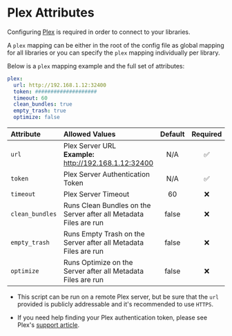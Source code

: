 # Plex Attributes

Configuring [Plex](https://www.plex.tv/) is required in order to connect to your libraries. 

A `plex` mapping can be either in the root of the config file as global mapping for all libraries or you can specify the `plex` mapping individually per library. 

Below is a `plex` mapping example and the full set of attributes:
```yaml
plex:
  url: http://192.168.1.12:32400
  token: ####################
  timeout: 60
  clean_bundles: true
  empty_trash: true
  optimize: false
```

| Attribute       | Allowed Values                                                         | Default | Required |
|:----------------|:-----------------------------------------------------------------------|:-------:|:--------:|
| `url`           | Plex Server URL<br><strong>Example:</strong> http://192.168.1.12:32400 |   N/A   | &#9989;  |
| `token`         | Plex Server Authentication Token                                       |   N/A   | &#9989;  |
| `timeout`       | Plex Server Timeout                                                    |   60    | &#10060; |
| `clean_bundles` | Runs Clean Bundles on the Server after all Metadata Files are run      |  false  | &#10060; |
| `empty_trash`   | Runs Empty Trash on the Server after all Metadata Files are run        |  false  | &#10060; |
| `optimize`      | Runs Optimize on the Server after all Metadata Files are run           |  false  | &#10060; |

* This script can be run on a remote Plex server, but be sure that the `url` provided is publicly addressable and it's recommended to use `HTTPS`.

* If you need help finding your Plex authentication token, please see Plex's [support article](https://support.plex.tv/articles/204059436-finding-an-authentication-token-x-plex-token/).
